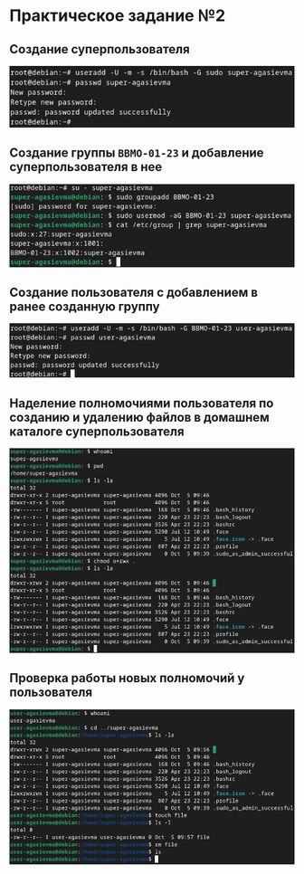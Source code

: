 # Практическое задание №2

## Создание суперпользователя

![](./superuser.png)

## Создание группы `BBMO-01-23` и добавление суперпользователя в нее

![](./group.png)

## Создание пользователя с добавлением в ранее созданную группу

![](./user.png)

## Наделение полномочиями пользователя по созданию и удалению файлов в домашнем каталоге суперпользователя

![](./chmod.png)

## Проверка работы новых полномочий у пользователя

![](./touch-rm.png)
